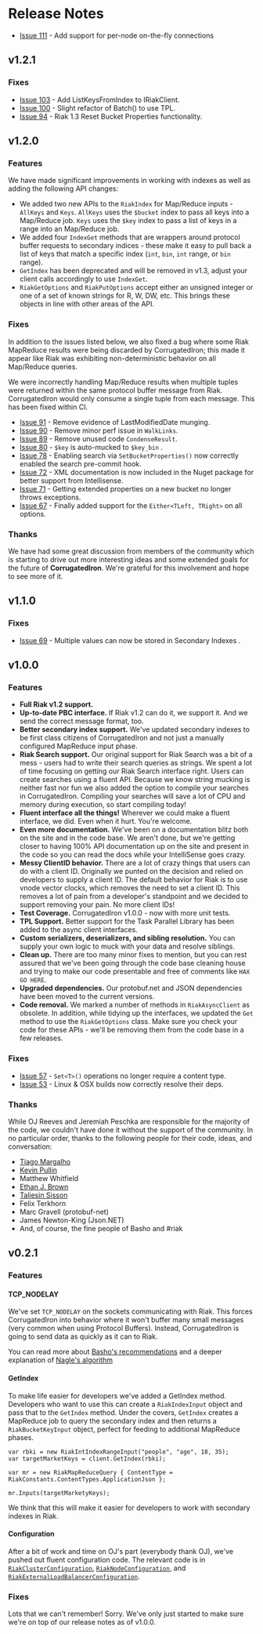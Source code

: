 Release Notes
=============

* [Issue 111](https://github.com/DistributedNonsense/CorrugatedIron/issues/111) - Add support for per-node on-the-fly connections

v1.2.1
------

### Fixes

* [Issue 103](https://github.com/DistributedNonsense/CorrugatedIron/issues/103) - Add ListKeysFromIndex to IRiakClient.
* [Issue 100](https://github.com/DistributedNonsense/CorrugatedIron/issues/100) - Slight refactor of Batch() to use TPL.
* [Issue 94](https://github.com/DistributedNonsense/CorrugatedIron/issues/94) - Riak 1.3 Reset Bucket Properties functionality.

v1.2.0
------

### Features

We have made significant improvements in working with indexes as well as adding the following API changes:

* We added two new APIs to the `RiakIndex` for Map/Reduce inputs - `AllKeys` and `Keys`. `AllKeys` uses the `$bucket` index to pass all keys into a Map/Reduce job. `Keys` uses the `$key` index to pass a list of keys in a range into an Map/Reduce job.
* We added four `IndexGet` methods that are wrappers around protocol buffer requests to secondary indices - these make it easy to pull back a list of keys that match a specific index (`int`, `bin`, `int` range, or `bin` range).
* `GetIndex` has been deprecated and will be removed in v1.3, adjust your client calls accordingly to use `IndexGet`.
* `RiakGetOptions` and `RiakPutOptions` accept either an unsigned integer or one of a set of known strings for R, W, DW, etc. This brings these objects in line with other areas of the API.

### Fixes

In addition to the issues listed below, we also fixed a bug where some Riak MapReduce results were being discarded by CorrugatedIron; this made it appear like Riak was exhibiting non-deterministic behavior on all Map/Reduce queries. 

We were incorrectly handling Map/Reduce results when multiple tuples were returned within the same protocol buffer message from Riak. CorrugatedIron would only consume a single tuple from each message. This has been fixed within CI.

* [Issue 91](https://github.com/DistributedNonsense/CorrugatedIron/issues/91) - Remove evidence of LastModifiedDate munging.
* [Issue 90](https://github.com/DistributedNonsense/CorrugatedIron/issues/90) - Remove minor perf issue in `WalkLinks`.
* [Issue 89](https://github.com/DistributedNonsense/CorrugatedIron/issues/89) - Remove unused code `CondenseResult`.
* [Issue 80](https://github.com/DistributedNonsense/CorrugatedIron/issues/80) - `$key` is auto-mucked to `$key_bin` .
* [Issue 78](https://github.com/DistributedNonsense/CorrugatedIron/issues/78) - Enabling search via `SetBucketProperties()` now correctly enabled the search pre-commit hook.
* [Issue 72](https://github.com/DistributedNonsense/CorrugatedIron/issues/72) - XML documentation is now included in the Nuget package for better support from Intellisense.
* [Issue 71](https://github.com/DistributedNonsense/CorrugatedIron/issues/71) - Getting extended properties on a new bucket no longer throws exceptions.
* [Issue 67](https://github.com/DistributedNonsense/CorrugatedIron/issues/67) - Finally added support for the `Either<TLeft, TRight>` on all options.

### Thanks

We have had some great discussion from members of the community which is starting to drive out more interesting ideas and some extended goals for the future of **CorrugatedIron**. We're grateful for this involvement and hope to see more of it.

v1.1.0
------

### Fixes

 * [Issue 69](https://github.com/DistributedNonsense/CorrugatedIron/issues/69) - Multiple values can now be stored in Secondary Indexes .

v1.0.0
------

### Features

* **Full Riak v1.2 support.**
* **Up-to-date PBC interface.** If Riak v1.2 can do it, we support it. And we send the correct message format, too.
* **Better secondary index support.** We've updated secondary indexes to be first class citizens of CorrugatedIron and not just a manually configured MapReduce input phase.
* **Riak Search support.** Our original support for Riak Search was a bit of a mess - users had to write their search queries as strings. We spent a lot of time focusing on getting our Riak Search interface right. Users can create searches using a fluent API. Because we know string mucking is neither fast nor fun we also added the option to compile your searches in CorrugatedIron. Compiling your searches will save a lot of CPU and memory during execution, so start compiling today!
* **Fluent interface all the things!** Wherever we could make a fluent interface, we did. Even when it hurt. You're welcome.
* **Even more documentation.** We've been on a documentation blitz both on the site and in the code base. We aren't done, but we're getting closer to having 100% API documentation up on the site and present in the code so you can read the docs while your IntelliSense goes crazy.
* **Messy ClientID behavior.** There are a lot of crazy things that users can do with a client ID. Originally we punted on the decision and relied on developers to supply a client ID. The default behavior for Riak is to use vnode vector clocks, which removes the need to set a client ID. This removes a lot of pain from a developer's standpoint and we decided to support removing your pain. No more client IDs!
* **Test Coverage.** CorrugatedIron v1.0.0 - now with more unit tests.
* **TPL Support.** Better support for the Task Parallel Library has been added to the async client interfaces. 
* **Custom serializers, deserializers, and sibling resolution.** You can supply your own logic to muck with your data and resolve siblings. 
* **Clean up.** There are too many minor fixes to mention, but you can rest assured that we've been going through the code base cleaning house and trying to make our code presentable and free of comments like `HAX GO HERE`.
* **Upgraded dependencies.** Our protobuf.net and JSON dependencies have been moved to the current versions.
* **Code removal.** We marked a number of methods in `RiakAsyncClient` as obsolete. In addition, while tidying up the interfaces, we updated the `Get` method to use the `RiakGetOptions` class. Make sure you check your code for these APIs - we'll be removing them from the code base in a few releases.

### Fixes

* [Issue 57](https://github.com/DistributedNonsense/CorrugatedIron/issues/57) - `Set<T>()` operations no longer require a content type.
* [Issue 53](https://github.com/DistributedNonsense/CorrugatedIron/issues/54) - Linux & OSX builds now correctly resolve their deps.

### Thanks

While OJ Reeves and Jeremiah Peschka are responsible for the majority of the code, we couldn't have done it without the support of the community. In no particular order, thanks to the following people for their code, ideas, and conversation:

* [Tiago Margalho](https://github.com/tiagomargalho)
* [Kevin Pullin](https://github.com/kppullin)
* Matthew Whitfield
* [Ethan J. Brown](https://github.com/Iristyle)
* [Taliesin Sisson](https://github.com/taliesins)
* Felix Terkhorn
* Marc Gravell (protobuf-net)
* James Newton-King (Json.NET)
* And, of course, the fine people of Basho and #riak

v0.2.1
------

### Features

#### TCP_NODELAY

We've set `TCP_NODELAY` on the sockets communicating with Riak. This forces CorrugatedIron into behavior where it won't buffer many small messages (very common when using Protocol Buffers). Instead, CorrugatedIron is going to send data as quickly as it can to Riak. 

You can read more about [Basho's recommendations](http://wiki.basho.com/Client-Implementation-Guide.html#Nagle's-Algorithm) and a deeper explanation of [Nagle's algorithm](http://en.wikipedia.org/wiki/Nagle%27s_algorithm)

#### GetIndex
To make life easier for developers we've added a GetIndex method. Developers who want to use this can create a `RiakIndexInput` object and pass that to the `GetIndex` method. Under the covers, `GetIndex` creates a MapReduce job to query the secondary index and then returns a `RiakBucketKeyInput` object, perfect for feeding to additional MapReduce phases.

    var rbki = new RiakIntIndexRangeInput("people", "age", 18, 35);
    var targetMarketKeys = client.GetIndex(rbki);
    
    var mr = new RiakMapReduceQuery { ContentType = RiakConstants.ContentTypes.ApplicationJson };
    
    mr.Inputs(targetMarketyKeys);
    
We think that this will make it easier for developers to work with secondary indexes in Riak.

#### Configuration
After a bit of work and time on OJ's part (everybody thank OJ), we've pushed out fluent configuration code. The relevant code is in [`RiakClusterConfiguration`](https://github.com/DistributedNonsense/CorrugatedIron/blob/master/CorrugatedIron/Config/Fluent/RiakClusterConfiguration.cs), [`RiakNodeConfiguration`](https://github.com/DistributedNonsense/CorrugatedIron/blob/master/CorrugatedIron/Config/Fluent/RiakNodeConfiguration.cs), and [`RiakExternalLoadBalancerConfiguration`](https://github.com/DistributedNonsense/CorrugatedIron/blob/master/CorrugatedIron/Config/Fluent/RiakExternalLoadBalancerConfiguration.cs).

### Fixes

Lots that we can't remember! Sorry. We've only just started to make sure we're on top of our release notes as of v1.0.0.

